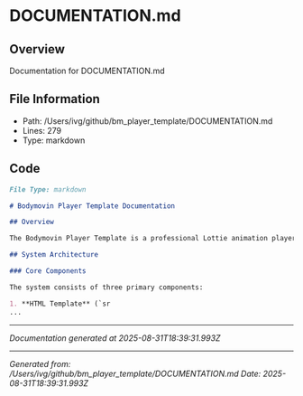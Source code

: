 # DOCUMENTATION.md

## Overview
Documentation for DOCUMENTATION.md

## File Information
- Path: /Users/ivg/github/bm_player_template/DOCUMENTATION.md
- Lines: 279
- Type: markdown

## Code
```md
File Type: markdown

# Bodymovin Player Template Documentation

## Overview

The Bodymovin Player Template is a professional Lottie animation player system designed for seamless integration with Adobe After Effects' Bodymovin extension. This template provides advanced playback controls, automated build processes, and a polished user interface for displaying Lottie animations.

## System Architecture

### Core Components

The system consists of three primary components:

1. **HTML Template** (`sr
...
```

---
*Documentation generated at 2025-08-31T18:39:31.993Z*


---
*Generated from: /Users/ivg/github/bm_player_template/DOCUMENTATION.md*
*Date: 2025-08-31T18:39:31.993Z*